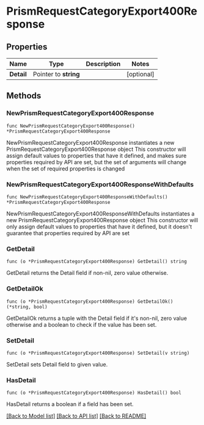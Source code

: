 # PrismRequestCategoryExport400Response

## Properties

Name | Type | Description | Notes
------------ | ------------- | ------------- | -------------
**Detail** | Pointer to **string** |  | [optional] 

## Methods

### NewPrismRequestCategoryExport400Response

`func NewPrismRequestCategoryExport400Response() *PrismRequestCategoryExport400Response`

NewPrismRequestCategoryExport400Response instantiates a new PrismRequestCategoryExport400Response object
This constructor will assign default values to properties that have it defined,
and makes sure properties required by API are set, but the set of arguments
will change when the set of required properties is changed

### NewPrismRequestCategoryExport400ResponseWithDefaults

`func NewPrismRequestCategoryExport400ResponseWithDefaults() *PrismRequestCategoryExport400Response`

NewPrismRequestCategoryExport400ResponseWithDefaults instantiates a new PrismRequestCategoryExport400Response object
This constructor will only assign default values to properties that have it defined,
but it doesn't guarantee that properties required by API are set

### GetDetail

`func (o *PrismRequestCategoryExport400Response) GetDetail() string`

GetDetail returns the Detail field if non-nil, zero value otherwise.

### GetDetailOk

`func (o *PrismRequestCategoryExport400Response) GetDetailOk() (*string, bool)`

GetDetailOk returns a tuple with the Detail field if it's non-nil, zero value otherwise
and a boolean to check if the value has been set.

### SetDetail

`func (o *PrismRequestCategoryExport400Response) SetDetail(v string)`

SetDetail sets Detail field to given value.

### HasDetail

`func (o *PrismRequestCategoryExport400Response) HasDetail() bool`

HasDetail returns a boolean if a field has been set.


[[Back to Model list]](../README.md#documentation-for-models) [[Back to API list]](../README.md#documentation-for-api-endpoints) [[Back to README]](../README.md)


